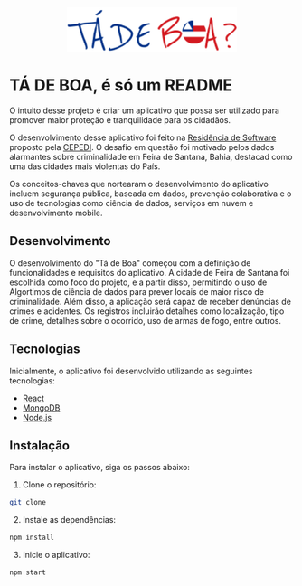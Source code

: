 <p align="center">
    <img src="assets/icon-app.png" alt="Logotipo do projeto" width="300">
</p>

# TÁ DE BOA, é só um README

O intuito desse projeto é criar um aplicativo que possa ser utilizado para promover maior proteção e tranquilidade para os cidadãos.

O desenvolvimento desse aplicativo foi feito na [Residência de Software](https://www.restic36.cepedi.org.br/) proposto pela [CEPEDI](https://www.cepedi.org.br/). O desafio em questão foi motivado pelos dados alarmantes sobre criminalidade em Feira de Santana, Bahia, destacad como uma das cidades mais violentas do País.

Os conceitos-chaves que nortearam o desenvolvimento do aplicativo incluem segurança pública, baseada em dados, prevenção colaborativa e o uso de tecnologias como ciência de dados, serviços em nuvem e desenvolvimento mobile.

## Desenvolvimento

O desenvolvimento do "Tá de Boa" começou com a definição de funcionalidades e requisitos do aplicativo. A cidade de Feira de Santana foi escolhida como foco do projeto, e a partir disso, permitindo o uso de Algortimos de ciência de dados para prever locais de maior risco de criminalidade. Além disso, a aplicação será capaz de receber denúncias de crimes e acidentes. Os registros incluirão detalhes como localização, tipo de crime, detalhes sobre o ocorrido, uso de armas de fogo, entre outros.

## Tecnologias

Inicialmente, o aplicativo foi desenvolvido utilizando as seguintes tecnologias:

- [React](https://reactjs.org/)
- [MongoDB](https://www.mongodb.com/)
- [Node.js](https://nodejs.org/en/)

## Instalação

Para instalar o aplicativo, siga os passos abaixo:

1. Clone o repositório:

```bash
git clone
```

2. Instale as dependências:

```bash
npm install
```

3. Inicie o aplicativo:

```bash
npm start
```